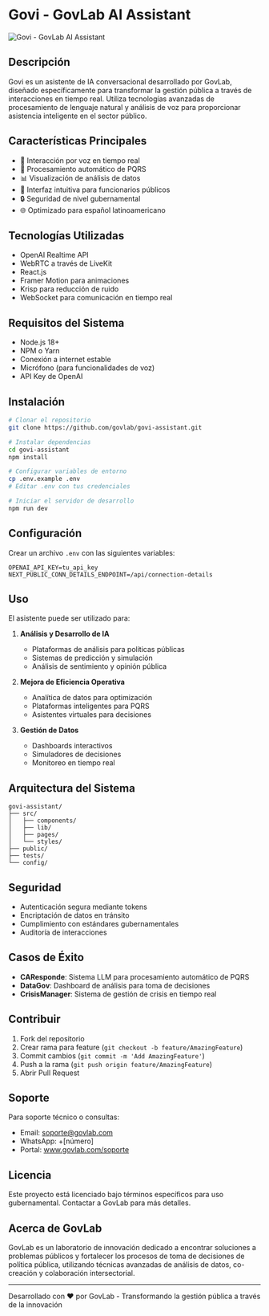 # Govi - GovLab AI Assistant

![Govi - GovLab AI Assistant](image.png)

## Descripción
Govi es un asistente de IA conversacional desarrollado por GovLab, diseñado específicamente para transformar la gestión pública a través de interacciones en tiempo real. Utiliza tecnologías avanzadas de procesamiento de lenguaje natural y análisis de voz para proporcionar asistencia inteligente en el sector público.

## Características Principales
- 🎯 Interacción por voz en tiempo real
- 🔄 Procesamiento automático de PQRS
- 📊 Visualización de análisis de datos
- 🤝 Interfaz intuitiva para funcionarios públicos
- 🔒 Seguridad de nivel gubernamental
- 🌐 Optimizado para español latinoamericano

## Tecnologías Utilizadas
- OpenAI Realtime API
- WebRTC a través de LiveKit
- React.js
- Framer Motion para animaciones
- Krisp para reducción de ruido
- WebSocket para comunicación en tiempo real

## Requisitos del Sistema
- Node.js 18+
- NPM o Yarn
- Conexión a internet estable
- Micrófono (para funcionalidades de voz)
- API Key de OpenAI

## Instalación

```bash
# Clonar el repositorio
git clone https://github.com/govlab/govi-assistant.git

# Instalar dependencias
cd govi-assistant
npm install

# Configurar variables de entorno
cp .env.example .env
# Editar .env con tus credenciales

# Iniciar el servidor de desarrollo
npm run dev
```

## Configuración
Crear un archivo `.env` con las siguientes variables:

```env
OPENAI_API_KEY=tu_api_key
NEXT_PUBLIC_CONN_DETAILS_ENDPOINT=/api/connection-details
```

## Uso
El asistente puede ser utilizado para:

1. **Análisis y Desarrollo de IA**
   - Plataformas de análisis para políticas públicas
   - Sistemas de predicción y simulación
   - Análisis de sentimiento y opinión pública

2. **Mejora de Eficiencia Operativa**
   - Analítica de datos para optimización
   - Plataformas inteligentes para PQRS
   - Asistentes virtuales para decisiones

3. **Gestión de Datos**
   - Dashboards interactivos
   - Simuladores de decisiones
   - Monitoreo en tiempo real

## Arquitectura del Sistema

```
govi-assistant/
├── src/
│   ├── components/
│   ├── lib/
│   ├── pages/
│   └── styles/
├── public/
├── tests/
└── config/
```

## Seguridad
- Autenticación segura mediante tokens
- Encriptación de datos en tránsito
- Cumplimiento con estándares gubernamentales
- Auditoría de interacciones

## Casos de Éxito
- **CAResponde**: Sistema LLM para procesamiento automático de PQRS
- **DataGov**: Dashboard de análisis para toma de decisiones
- **CrisisManager**: Sistema de gestión de crisis en tiempo real

## Contribuir
1. Fork del repositorio
2. Crear rama para feature (`git checkout -b feature/AmazingFeature`)
3. Commit cambios (`git commit -m 'Add AmazingFeature'`)
4. Push a la rama (`git push origin feature/AmazingFeature`)
5. Abrir Pull Request

## Soporte
Para soporte técnico o consultas:
- Email: soporte@govlab.com
- WhatsApp: +[número]
- Portal: www.govlab.com/soporte

## Licencia
Este proyecto está licenciado bajo términos específicos para uso gubernamental. Contactar a GovLab para más detalles.

## Acerca de GovLab
GovLab es un laboratorio de innovación dedicado a encontrar soluciones a problemas públicos y fortalecer los procesos de toma de decisiones de política pública, utilizando técnicas avanzadas de análisis de datos, co-creación y colaboración intersectorial.

---
Desarrollado con ❤️ por GovLab - Transformando la gestión pública a través de la innovación